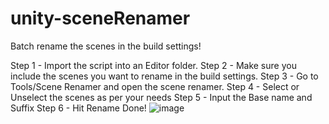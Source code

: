 # unity-sceneRenamer
Batch rename the scenes in the build settings!

Step 1 - Import the script into an Editor folder.
Step 2 - Make sure you include the scenes you want to rename in the build settings.
Step 3 - Go to Tools/Scene Renamer and open the scene renamer.
Step 4 - Select or Unselect the scenes as per your needs
Step 5 - Input the Base name and Suffix
Step 6 - Hit Rename Done!
![image](https://github.com/user-attachments/assets/363df8a7-e049-40a9-80c9-e5d890d5122e)
 
